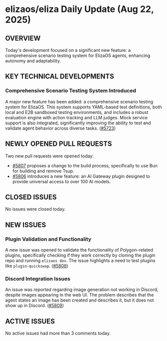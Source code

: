 # elizaos/eliza Daily Update (Aug 22, 2025)
## OVERVIEW 
Today's development focused on a significant new feature: a comprehensive scenario testing system for ElizaOS agents, enhancing autonomy and adaptability.

## KEY TECHNICAL DEVELOPMENTS

### Comprehensive Scenario Testing System Introduced
A major new feature has been added: a comprehensive scenario testing system for ElizaOS. This system supports YAML-based test definitions, both local and E2B sandboxed testing environments, and includes a robust evaluation engine with action tracking and LLM judges. Mock service support is also integrated, significantly improving the ability to test and validate agent behavior across diverse tasks. ([#5723](https://github.com/elizaos/eliza/pull/5723))

## NEWLY OPENED PULL REQUESTS
Two new pull requests were opened today:
*   [#5807](https://github.com/elizaos/eliza/pull/5807) proposes a change to the build process, specifically to use Bun for building and remove Tsup.
*   [#5806](https://github.com/elizaos/eliza/pull/5806) introduces a new feature: an AI Gateway plugin designed to provide universal access to over 100 AI models.

## CLOSED ISSUES
No issues were closed today.

## NEW ISSUES
### Plugin Validation and Functionality
A new issue was opened to validate the functionality of Polygon-related plugins, specifically checking if they work correctly by cloning the plugin repo and running `elizaos dev`. The issue highlights a need to test plugins like `plugin-quickswap`. ([#5808](https://github.com/elizaos/eliza/issues/5808))

### Discord Integration Issues
An issue was reported regarding image generation not working in Discord, despite images appearing in the web UI. The problem describes that the agent states an image has been created and describes it, but it does not show up in Discord. ([#5809](https://github.com/elizaos/eliza/issues/5809))

## ACTIVE ISSUES
No active issues had more than 3 comments today.
